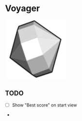 # Voyager
<img src="public/icon.svg" width=200 height=200>

## TODO
- [ ] Show "Best score" on start view
- 
